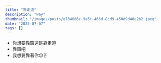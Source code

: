 ```yaml
---
title: "靠走道"
description: "way"
thumbnail: "/images/posts/a784886c-9a5c-466d-8cd9-450d9d48e2b2.jpeg"
date: "2025-07-07"
tags: []
---
```

- 你想要靠窗還是靠走道
- 靠窗吧
- 我想要靠著你😔✌️
